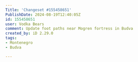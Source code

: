 ```yaml
---
Title: 'Changeset #155458651'
PublishDate: 2024-08-19T12:40:05Z
id: 155458651
user: Vodka Bears
comment: Update foot paths near Mogren fortress in Budva
created_by: iD 2.29.0
tags:
- Montenegro
- Budva

---
```

